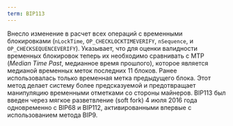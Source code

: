 ```yaml
---
term: BIP113
---
```


Внесло изменение в расчет всех операций с временными блокировками (`nLockTime`, `OP_CHECKLOCKTIMEVERIFY`, `nSequence`, и `OP_CHECKSEQUENCEVERIFY`). Указывает, что для оценки валидности временных блокировок теперь их необходимо сравнивать с MTP (*Median Time Past*, медианное время прошлого), которое является медианой временных меток последних 11 блоков. Ранее использовалась только временная метка предыдущего блока. Этот метод делает систему более предсказуемой и предотвращает манипуляцию временными отметками со стороны майнеров. BIP113 был введен через мягкое разветвление (soft fork) 4 июля 2016 года одновременно с BIP68 и BIP112, активированными впервые с использованием метода BIP9.
